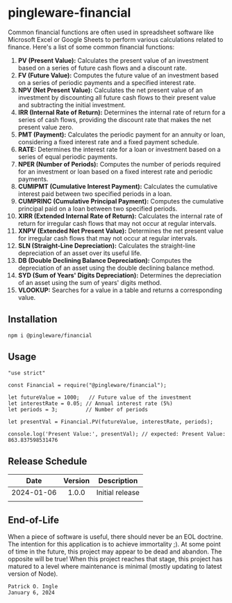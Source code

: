 # pingleware-financial

Common financial functions are often used in spreadsheet software like Microsoft Excel or Google Sheets to perform various calculations related to finance. Here's a list of some common financial functions:

1. **PV (Present Value):** Calculates the present value of an investment based on a series of future cash flows and a discount rate.
2. **FV (Future Value):** Computes the future value of an investment based on a series of periodic payments and a specified interest rate.
3. **NPV (Net Present Value):** Calculates the net present value of an investment by discounting all future cash flows to their present value and subtracting the initial investment.
4. **IRR (Internal Rate of Return):** Determines the internal rate of return for a series of cash flows, providing the discount rate that makes the net present value zero.
5. **PMT (Payment):** Calculates the periodic payment for an annuity or loan, considering a fixed interest rate and a fixed payment schedule.
6. **RATE:** Determines the interest rate for a loan or investment based on a series of equal periodic payments.
7. **NPER (Number of Periods):** Computes the number of periods required for an investment or loan based on a fixed interest rate and periodic payments.
8. **CUMIPMT (Cumulative Interest Payment):** Calculates the cumulative interest paid between two specified periods in a loan.
9. **CUMPRINC (Cumulative Principal Payment):** Computes the cumulative principal paid on a loan between two specified periods.
10. **XIRR (Extended Internal Rate of Return):** Calculates the internal rate of return for irregular cash flows that may not occur at regular intervals.
11. **XNPV (Extended Net Present Value):** Determines the net present value for irregular cash flows that may not occur at regular intervals.
12. **SLN (Straight-Line Depreciation):** Calculates the straight-line depreciation of an asset over its useful life.
13. **DB (Double Declining Balance Depreciation):** Computes the depreciation of an asset using the double declining balance method.
14. **SYD (Sum of Years' Digits Depreciation):** Determines the depreciation of an asset using the sum of years' digits method.
15. **VLOOKUP:** Searches for a value in a table and returns a corresponding value.

## Installation

`npm i @pingleware/financial`

## Usage

```
"use strict"

const Financial = require("@pingleware/financial");

let futureValue = 1000;   // Future value of the investment
let interestRate = 0.05; // Annual interest rate (5%)
let periods = 3;         // Number of periods

let presentVal = Financial.PV(futureValue, interestRate, periods);

console.log('Present Value:', presentVal); // expected: Present Value: 863.837598531476

```

## Release Schedule

|    Date    | Version | Description     |
| :--------: | :-----: | --------------- |
| 2024-01-06 |  1.0.0  | Initial release |
|            |        |                 |

## End-of-Life

When a piece of software is useful, there should never be an EOL doctrine. The intention for this application is to achieve immortality ;). At some point of time in the future, this project may appear to be dead and abandon. The opposite will be true! When this project reaches that stage, this project has matured to a level where maintenance is minimal (mostly updating to latest version of Node).

```
Patrick O. Ingle
January 6, 2024
```
